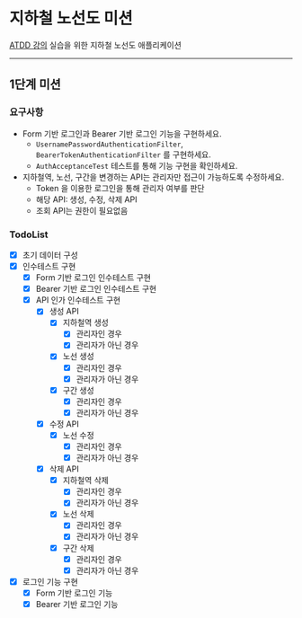 # 지하철 노선도 미션
[ATDD 강의](https://edu.nextstep.camp/c/R89PYi5H) 실습을 위한 지하철 노선도 애플리케이션

---

## 1단계 미션

### 요구사항

- Form 기반 로그인과 Bearer 기반 로그인 기능을 구현하세요.
  - `UsernamePasswordAuthenticationFilter`, `BearerTokenAuthenticationFilter` 를 구현하세요.
  - `AuthAcceptanceTest` 테스트를 통해 기능 구현을 확인하세요.
- 지하철역, 노선, 구간을 변경하는 API는 관리자만 접근이 가능하도록 수정하세요.
  - Token 을 이용한 로그인을 통해 관리자 여부를 판단
  - 해당 API: 생성, 수정, 삭제 API
  - 조회 API는 권한이 필요없음

### TodoList
- [X] 초기 데이터 구성
- [X] 인수테스트 구현
  - [X] Form 기반 로그인 인수테스트 구현
  - [X] Bearer 기반 로그인 인수테스트 구현
  - [X] API 인가 인수테스트 구현
    - [X] 생성 API
      - [X] 지하철역 생성
        - [X] 관리자인 경우
        - [X] 관리자가 아닌 경우
      - [X] 노선 생성
        - [X] 관리자인 경우
        - [X] 관리자가 아닌 경우
      - [X] 구간 생성
        - [X] 관리자인 경우
        - [X] 관리자가 아닌 경우
    - [X] 수정 API
      - [X] 노선 수정
        - [X] 관리자인 경우
        - [X] 관리자가 아닌 경우
    - [X] 삭제 API
      - [X] 지하철역 삭제
        - [X] 관리자인 경우
        - [X] 관리자가 아닌 경우
      - [X] 노선 삭제
        - [X] 관리자인 경우
        - [X] 관리자가 아닌 경우
      - [X] 구간 삭제
        - [X] 관리자인 경우
        - [X] 관리자가 아닌 경우
- [X] 로그인 기능 구현
  - [X] Form 기반 로그인 기능
  - [X] Bearer 기반 로그인 기능